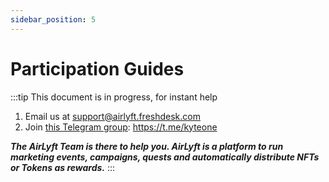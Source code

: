 ```yaml
---
sidebar_position: 5
---
```


# Participation Guides

:::tip This document is in progress, for instant help
1. Email us at [support@airlyft.freshdesk.com](mailto:support@airlyft.freshdesk.com)
2. Join [this Telegram group](https://t.me/kyteone): https://t.me/kyteone

**_The AirLyft Team is there to help you. AirLyft is a platform to run marketing events, campaigns, quests and automatically distribute NFTs or Tokens as rewards._**
:::